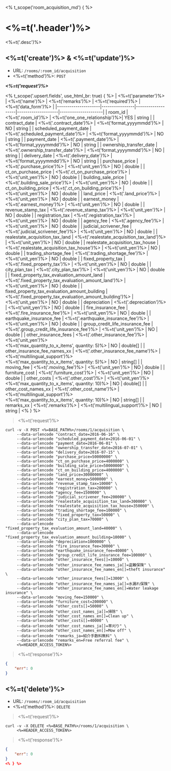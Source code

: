 <% t_scope('room_acquisition_md') { %>
# <%=t('.header')%>

<%=t('.desc')%>

## <%=t('create')%> & <%=t('update')%>

- URL: `/rooms/:room_id/acquisition`
- <%=t('method')%>: `POST`

***<%=t('request')%>***

<% t_scope('.upsert.fields', use_html_br: true) { %>
| <%=t('parameter')%> | <%=t('name')%> | <%=t('remarks')%> | <%=t('required')%> | <%=t('data_form')%> |
|---------------------|----------------|-------------------|--------------------|---------------------|
| room_id | <%=t('.room_id')%> | <%=t('one_one_relationship')%>| YES | string |
| contract_date | <%=t('.contract_date')%> | <%=t('format_yyyymmdd')%> | NO | string |
| scheduled_payment_date | <%=t('.scheduled_payment_date')%> | <%=t('format_yyyymmdd')%> | NO | string |
| payment_date | <%=t('.payment_date')%> | <%=t('format_yyyymmdd')%> | NO | string |
| ownership_transfer_date | <%=t('.ownership_transfer_date')%> | <%=t('format_yyyymmdd')%> | NO | string |
| delivery_date | <%=t('.delivery_date')%> | <%=t('format_yyyymmdd')%> | NO | string |
| purchase_price | <%=t('.purchase_price')%> | <%=t('unit_yen')%> | NO | double |
| ct_on_purchase_price | <%=t('.ct_on_purchase_price')%> | <%=t('unit_yen')%> | NO | double |
| building_sale_price | <%=t('.building_sale_price')%> | <%=t('unit_yen')%> | NO | double |
| ct_on_building_price | <%=t('.ct_on_building_price')%> | <%=t('unit_yen')%> | NO | double |
| land_price | <%=t('.land_price')%> | <%=t('unit_yen')%> | NO | double |
| earnest_money | <%=t('.earnest_money')%> | <%=t('unit_yen')%> | NO | double |
| revenue_stamp_tax | <%=t('.revenue_stamp_tax')%> | <%=t('unit_yen')%> | NO | double |
| registration_tax | <%=t('.registration_tax')%> | <%=t('unit_yen')%> | NO | double |
| agency_fee | <%=t('.agency_fee')%> | <%=t('unit_yen')%> | NO | double |
| judicial_scrivener_fee | <%=t('.judicial_scrivener_fee')%> | <%=t('unit_yen')%> | NO | double |
| realestate_acquisition_tax_land | <%=t('.realestate_acquisition_tax_land')%> | <%=t('unit_yen')%> | NO | double |
| realestate_acquisition_tax_house | <%=t('.realestate_acquisition_tax_house')%> | <%=t('unit_yen')%> | NO | double |
| trading_shortage_fee | <%=t('.trading_shortage_fee')%> | <%=t('unit_yen')%> | NO | double |
| fixed_property_tax | <%=t('.fixed_property_tax')%> | <%=t('unit_yen')%> | NO | double |
| city_plan_tax | <%=t('.city_plan_tax')%> | <%=t('unit_yen')%> | NO | double |
| fixed_property_tax_evaluation_amount_land | <%=t('.fixed_property_tax_evaluation_amount_land')%> | <%=t('unit_yen')%> | NO | double |
| fixed_property_tax_evaluation_amount_building | <%=t('.fixed_property_tax_evaluation_amount_building')%> | <%=t('unit_yen')%> | NO | double |
| depreciation | <%=t('.depreciation')%> | <%=t('unit_yen')%> | NO | double |
| fire_insurance_fee | <%=t('.fire_insurance_fee')%> | <%=t('unit_yen')%> | NO | double |
| earthquake_insurance_fee | <%=t('.earthquake_insurance_fee')%> | <%=t('unit_yen')%> | NO | double |
| group_credit_life_insurance_fee | <%=t('.group_credit_life_insurance_fee')%> | <%=t('unit_yen')%> | NO | double |
| other_insurance_fees | <%=t('.other_insurance_fee')%> | <%=t('unit_yen')%><br><%=t('max_quantity_to_x_items', quantity: 5)%> | NO | double[] |
| other_insurance_fee_names_xx | <%=t('.other_insurance_fee_name')%> | <%=t('multilingual_support')%><br><%=t('max_quantity_to_x_items', quantity: 5)%> | NO | string[] |
| moving_fee | <%=t('.moving_fee')%> | <%=t('unit_yen')%> | NO | double |
| furniture_cost | <%=t('.furniture_cost')%> | <%=t('unit_yen')%> | NO | double |
| other_costs | <%=t('.other_cost')%> | <%=t('unit_yen')%><br><%=t('max_quantity_to_x_items', quantity: 10)%> | NO | double[] |
| other_cost_names_xx | <%=t('.other_cost_name')%> | <%=t('multilingual_support')%><br><%=t('max_quantity_to_x_items', quantity: 10)%> | NO | string[] |
| remarks_xx | <%=t('.remarks')%> | <%=t('multilingual_support')%> | NO | string |
<% } %>

> <%=t('request')%>

```shell
curl -v -X POST <%=BASE_PATH%>/rooms/1/acquisition \
     --data-urlencode "contract_date=2016-06-16" \
     --data-urlencode "scheduled_payment_date=2016-06-01" \
     --data-urlencode "payment_date=2016-06-01" \
     --data-urlencode "ownership_transfer_date=2016-07-01" \
     --data-urlencode "delivery_date=2016-07-15" \
     --data-urlencode "purchase_price=50000000" \
     --data-urlencode "ct_on_purchase_price=4000000" \
     --data-urlencode "building_sale_price=50000000" \
     --data-urlencode "ct_on_building_price=4000000" \
     --data-urlencode "land_price=30000000" \
     --data-urlencode "earnest_money=5000000" \
     --data-urlencode "revenue_stamp_tax=10000" \
     --data-urlencode "registration_tax=200000" \
     --data-urlencode "agency_fee=1500000" \
     --data-urlencode "judicial_scrivener_fee=200000" \
     --data-urlencode "realestate_acquisition_tax_land=300000" \
     --data-urlencode "realestate_acquisition_tax_house=350000" \
     --data-urlencode "trading_shortage_fee=100000" \
     --data-urlencode "fixed_property_tax=50000" \
     --data-urlencode "city_plan_tax=70000" \
     --data-urlencode "fixed_property_tax_evaluation_amount_land=40000" \
     --data-urlencode "fixed_property_tax_evaluation_amount_building=10000" \
     --data-urlencode "depreciation=1000000" \
     --data-urlencode "fire_insurance_fee=30000" \
     --data-urlencode "earthquake_insurance_fee=40000" \
     --data-urlencode "group_credit_life_insurance_fee=100000" \
     --data-urlencode "other_insurance_fees[]=10000" \
     --data-urlencode "other_insurance_fee_names_ja[]=盗難保険" \
     --data-urlencode "other_insurance_fee_names_en[]=theft insurance" \
     --data-urlencode "other_insurance_fees[]=13000" \
     --data-urlencode "other_insurance_fee_names_ja[]=水漏れ保険" \
     --data-urlencode "other_insurance_fee_names_en[]=Water leakage insurance" \
     --data-urlencode "moving_fee=150000" \
     --data-urlencode "furniture_cost=200000" \
     --data-urlencode "other_costs[]=50000" \
     --data-urlencode "other_cost_names_ja[]=掃除" \
     --data-urlencode "other_cost_names_en[]=Clean up" \
     --data-urlencode "other_costs[]=40000" \
     --data-urlencode "other_cost_names_ja[]=草刈り" \
     --data-urlencode "other_cost_names_en[]=Mow off" \
     --data-urlencode "remarks_ja=紹介手数料無料" \
     --data-urlencode "remarks_en=Free referral fee" \
     <%=HEADER_ACCESS_TOKEN%>
```

> <%=t('response')%>

```json
{
    "err": 0
}
```

## <%=t('delete')%>

- URL: `/rooms/:room_id/acquisition`
- <%=t('method')%>: `DELETE`

> <%=t('request')%>

```shell
curl -v -X DELETE <%=BASE_PATH%>/rooms/1/acquisition \
     <%=HEADER_ACCESS_TOKEN%>
```

> <%=t('response')%>

```json
{
    "err": 0
}
<% } %>
